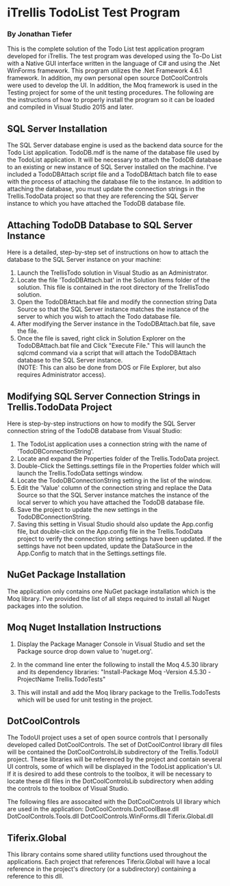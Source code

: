 # iTrellis TodoList Test Program
### By Jonathan Tiefer
This is the complete solution of the Todo List test application program developed for iTrellis.  The test program was developed using the To-Do List with a Native GUI interface written in the language of C# and using the .Net WinForms framework.  This program utilizes the .Net Framework 4.6.1 framework.  In addition, my own personal open source DotCoolControls were used to develop the UI.  In addition, the Moq framework is used in the Testing project for some of the unit testing procedures.   The following are the instructions of how to properly install the program so it can be loaded and compiled in Visual Studio 2015 and later.  




## SQL Server Installation
The SQL Server database engine is used as the backend data source for the Todo List application.  TodoDB.mdf is the name of the database file used by the TodoList application.  It will be necessary to attach the TodoDB database to an existing or new instance of SQL Server installed on the machine.   I've included a TodoDBAttach script file and a TodoDBAttach batch file to ease with the process of attaching the database file to the instance.  In addition to attaching the database, you must update the connection strings in the Trellis.TodoData project so that they are referencing the SQL Server instance to which you have attached the TodoDB database file.  


## Attaching TodoDB Database to SQL Server Instance
Here is a detailed, step-by-step set of instructions on how to attach the database to the SQL Server instance on your machine:
1. Launch the TrellisTodo solution in Visual Studio as an Administrator.
2. Locate the file 'TodoDBAttach.bat' in the Solution Items folder of the solution.  This file is contained in the root directory of the TrellisTodo solution.
3. Open the TodoDBAttach.bat file and modify the connection string Data Source so that the SQL Server instance matches the instance of the server to which you wish to attach the Todo database file. 
4. After modifying the Server instance in the TodoDBAttach.bat file, save the file.
5. Once the file is saved, right click in Solution Explorer on the TodoDBAttach.bat file and Click "Execute File."  This will launch the sqlcmd command via a script that will attach the TodoDBAttach database to the SQL Server instance.  
(NOTE: This can also be done from DOS or File Explorer, but also requires Administrator access).

## Modifying SQL Server Connection Strings in Trellis.TodoData Project
Here is step-by-step instructions on how to modify the SQL Server connection string of the TodoDB database from Visual Studio:
1. The TodoList application uses a connection string with the name of 'TodoDBConnectionString'.
2. Locate and expand the Properties folder of the Trellis.TodoData project.
3. Double-Click the Settings.settings file in the Properties folder which will launch the Trellis.TodoData settings window.
4. Locate the TodoDBConnectionString setting in the list of the window.
5. Edit the 'Value' column of the connection string and replace the Data Source so that the SQL Server instance matches the instance of the local server to which you have attached the TodoDB database file.
6. Save the project to update the new settings in the TodoDBConnectionString.
7. Saving this setting in Visual Studio should also update the App.config file, but double-click on the App.config file in the Trellis.TodoData project to verify the connection string settings have been updated.  If the settings have not been updated, update the DataSource in the App.Config to match that in the Settings.settings file.

## NuGet Package Installation
The application only contains one NuGet package installation which is the Moq library.  I've provided the list of all steps required to install all Nuget packages into the solution.

## Moq Nuget Installation Instructions
1. Display the Package Manager Console in Visual Studio and set the Package source drop down value to 'nuget.org'.
2. In the command line enter the following to install the Moq 4.5.30 library and its dependency libraries:
   "Install-Package Moq -Version 4.5.30 -ProjectName Trellis.TodoTests"

3. This will install and add the Moq library package to the Trellis.TodoTests which will be used for unit testing in the project.

## DotCoolControls
The TodoUI project uses a set of open source controls that I personally developed called DotCoolControls.  The set of DotCoolControl library dll files will be contained the DotCoolControlsLib subdirectory of the Trellis.TodoUI project.  These libraries will be referenced by the project and contain several UI controls, some of which will be displayed in the TodoList application's UI.  If it is desired to add these controls to the toolbox, it will be necessary to locate these dll files in the DotCoolControlsLib subdirectory when adding the controls to the toolbox of Visual Studio.  

The following files are assocaited with the DotCoolControls UI library which are used in the application:
DotCoolControls.DotCoolBase.dll
DotCoolControls.Tools.dll
DotCoolControls.WinForms.dll
Tiferix.Global.dll

## Tiferix.Global
This library contains some shared utility functions used throughout the applications.  Each project that references Tiferix.Global will have a local reference in the project's directory (or a subdirectory) containing a reference to this dll.  